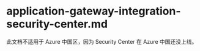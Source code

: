 # application-gateway-integration-security-center.md

此文档不适用于 Azure 中国区，因为 Security Center 在 Azure 中国还没上线。